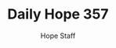 ---
image: /assets/img/daily-hope-default-artwork.png
title: Daily Hope 357
number: 357
categories:
  - Daily Hope
author: Hope Staff
notes: Daily Hope 357
embed: >-
  <iframe style="border-radius:12px" src="https://open.spotify.com/embed/episode/1AIyJhtDispMgPBcq1lLPS?utm_source=generator" width="100%" height="352" frameBorder="0" allowfullscreen="" allow="autoplay; clipboard-write; encrypted-media; fullscreen; picture-in-picture" loading="lazy"></iframe>
---